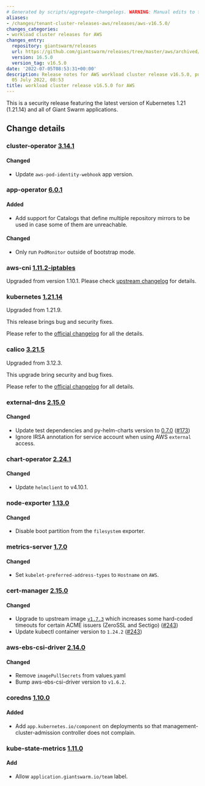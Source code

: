 ```yaml
---
# Generated by scripts/aggregate-changelogs. WARNING: Manual edits to this files will be overwritten.
aliases:
- /changes/tenant-cluster-releases-aws/releases/aws-v16.5.0/
changes_categories:
- workload cluster releases for AWS
changes_entry:
  repository: giantswarm/releases
  url: https://github.com/giantswarm/releases/tree/master/aws/archived/v16.5.0
  version: 16.5.0
  version_tag: v16.5.0
date: '2022-07-05T08:53:31+00:00'
description: Release notes for AWS workload cluster release v16.5.0, published on
  05 July 2022, 08:53
title: workload cluster release v16.5.0 for AWS
---
```


This is a security release featuring the latest version of Kubernetes 1.21 (1.21.14) and all of Giant Swarm applications.

## Change details


### cluster-operator [3.14.1](https://github.com/giantswarm/cluster-operator/releases/tag/v3.14.1)

#### Changed
- Update `aws-pod-identity-webhook` app version.



### app-operator [6.0.1](https://github.com/giantswarm/app-operator/releases/tag/v6.0.1)

#### Added
- Add support for Catalogs that define multiple repository mirrors to be used in case some of them are unreachable.
#### Changed
- Only run `PodMonitor` outside of bootstrap mode.



### aws-cni [1.11.2-iptables](https://github.com/aws/amazon-vpc-cni-k8s/releases/tag/v1.11.2-iptables)

Upgraded from version 1.10.1. Please check [upstream changelog](https://github.com/aws/amazon-vpc-cni-k8s/releases/tag/v1.11.2) for details.


### kubernetes [1.21.14](https://github.com/kubernetes/kubernetes/releases/tag/v1.21.14)

Upgraded from 1.21.9.

This release brings bug and security fixes.

Please refer to the [official changelog](https://github.com/kubernetes/kubernetes/blob/master/CHANGELOG/CHANGELOG-1.21.md#v1219) for all the details.


### calico [3.21.5](https://github.com/projectcalico/calico/releases/tag/v3.21.5)

Upgraded from 3.12.3.

This upgrade bring security and bug fixes.

Please refer to the [official changelog](https://projectcalico.docs.tigera.io/archive/v3.21/release-notes/#v3215) for all details.


### external-dns [2.15.0](https://github.com/giantswarm/external-dns-app/releases/tag/v2.15.0)

#### Changed
- Update test dependencies and py-helm-charts version to [0.7.0](https://github.com/giantswarm/pytest-helm-charts/blob/master/CHANGELOG.md) ([#173](https://github.com/giantswarm/external-dns-app/pull/173))
- Ignore IRSA annotation for service account when using AWS `external` access.



### chart-operator [2.24.1](https://github.com/giantswarm/chart-operator/releases/tag/v2.24.1)

#### Changed
- Update `helmclient` to v4.10.1.



### node-exporter [1.13.0](https://github.com/giantswarm/node-exporter-app/releases/tag/v1.13.0)

#### Changed
- Disable boot partition from the `filesystem` exporter.



### metrics-server [1.7.0](https://github.com/giantswarm/metrics-server-app/releases/tag/v1.7.0)

#### Changed
- Set `kubelet-preferred-address-types` to `Hostname` on `AWS`.



### cert-manager [2.15.0](https://github.com/giantswarm/cert-manager-app/releases/tag/v2.15.0)

#### Changed
- Upgrade to upstream image [`v1.7.3`](https://github.com/jetstack/cert-manager/releases/tag/v1.7.3) which increases some hard-coded timeouts for certain ACME issuers (ZeroSSL and Sectigo) ([#243](https://github.com/giantswarm/cert-manager-app/pull/243))
- Update kubectl container version to `1.24.2` ([#243](https://github.com/giantswarm/cert-manager-app/pull/243))



### aws-ebs-csi-driver [2.14.0](https://github.com/giantswarm/aws-ebs-csi-driver-app/releases/tag/v2.14.0)

#### Changed
- Remove `imagePullSecrets` from values.yaml
- Bump aws-ebs-csi-driver version to `v1.6.2`.



### coredns [1.10.0](https://github.com/giantswarm/coredns-app/releases/tag/v1.10.0)

#### Added
- Add `app.kubernetes.io/component` on deployments so that management-cluster-admission controller does not complain.



### kube-state-metrics [1.11.0](https://github.com/giantswarm/kube-state-metrics-app/releases/tag/v1.11.0)

#### Add
- Allow `application.giantswarm.io/team` label.
